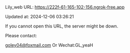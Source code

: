 Lily_web URL: https://222f-61-165-102-156.ngrok-free.app

Updated at: 2024-12-06 03:26:21

If you cannot open this URL, the server might be down.

Please contact: 

goley04@foxmail.com Or Wechat:GL_yeaH